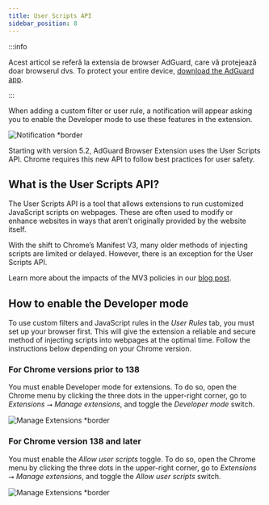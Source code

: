 ```yaml
---
title: User Scripts API
sidebar_position: 8
---
```


:::info

Acest articol se referă la extensia de browser AdGuard, care vă protejează doar browserul dvs. To protect your entire device, [download the AdGuard app](https://adguard.com/download.html?auto=true).

:::

When adding a custom filter or user rule, a notification will appear asking you to enable the Developer mode to use these features in the extension.

![Notification \*border](https://cdn.adtidy.org/content/Kb/ad_blocker/browser_extension/notification-allow-user-scripts.jpg)

Starting with version 5.2, AdGuard Browser Extension uses the User Scripts API. Chrome requires this new API to follow best practices for user safety.

## What is the User Scripts API?

The User Scripts API is a tool that allows extensions to run customized JavaScript scripts on webpages. These are often used to modify or enhance websites in ways that aren’t originally provided by the website itself.

With the shift to Chrome’s Manifest V3, many older methods of injecting scripts are limited or delayed. However, there is an exception for the User Scripts API.

Learn more about the impacts of the MV3 policies in our [blog post](https://adguard.com/en/blog/review-issues-in-chrome-web-store.html).

## How to enable the Developer mode

To use custom filters and JavaScript rules in the _User Rules_ tab, you must set up your browser first. This will give the extension a reliable and secure method of injecting scripts into webpages at the optimal time. Follow the instructions below depending on your Chrome version.

### For Chrome versions prior to 138

You must enable Developer mode for extensions. To do so, open the Chrome menu by clicking the three dots in the upper-right corner, go to _Extensions_ ⭢ _Manage extensions_, and toggle the _Developer mode_ switch.

![Manage Extensions \*border](https://cdn.adtidy.org/content/Kb/ad_blocker/browser_extension/developer-mode-enable1.jpg)

### For Chrome version 138 and later

You must enable the _Allow user scripts_ toggle. To do so, open the Chrome menu by clicking the three dots in the upper-right corner, go to _Extensions_ ⭢ _Manage extensions_, and toggle the _Allow user scripts_ switch.

![Manage Extensions \*border](https://cdn.adtidy.org/content/Kb/ad_blocker/browser_extension/allow-user-scripts1.jpg)
